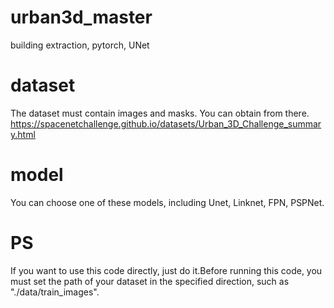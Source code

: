 # urban3d_master
building extraction, pytorch, UNet
# dataset
The dataset must contain images and masks. You can obtain from there.
https://spacenetchallenge.github.io/datasets/Urban_3D_Challenge_summary.html
# model
You can choose one of these models, including Unet, Linknet, FPN, PSPNet.
# PS
If you want to use this code directly, just do it.Before running this code, you must set the path of your dataset in the specified direction, such as "./data/train_images".
